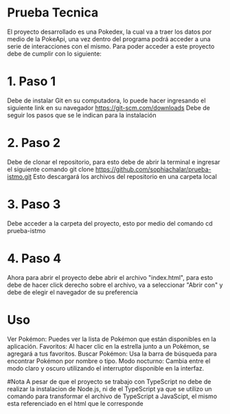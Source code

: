 # Prueba Tecnica
El proyecto desarrollado es una Pokedex, la cual va a traer los datos por medio de la PokeApi, una vez dentro del programa
podrá acceder a una serie de interacciones con el mismo.
Para poder acceder a este proyecto debe de cumplir con lo siguiente:

# 1. Paso 1
Debe de instalar Git en su computadora, lo puede hacer ingresando el siguiente link en su navegador
https://git-scm.com/downloads
Debe de seguir los pasos que se le indican para la instalación

# 2. Paso 2
Debe de clonar el repositorio, para esto debe de abrir la terminal e ingresar el siguiente comando
git clone https://github.com/sophiachalar/prueba-istmo.git
Esto descargará los archivos del repositorio en una carpeta local

# 3. Paso 3
Debe acceder a la carpeta del proyecto, esto por medio del comando
cd prueba-istmo

# 4. Paso 4
Ahora para abrir el proyecto debe abrir el archivo "index.html", para esto
debe de hacer click derecho sobre el archivo, va a seleccionar "Abrir con"
y debe de elegir el navegador de su preferencia

# Uso
Ver Pokémon: Puedes ver la lista de Pokémon que están disponibles en la aplicación.
Favoritos: Al hacer clic en la estrella junto a un Pokémon, se agregará a tus favoritos.
Buscar Pokémon: Usa la barra de búsqueda para encontrar Pokémon por nombre o tipo.
Modo nocturno: Cambia entre el modo claro y oscuro utilizando el interruptor disponible en la interfaz.

#Nota
A pesar de que el proyecto se trabajo con TypeScript no debe de realizar la instalacion de Node.js, ni de el TypeScript
ya que se utilizo un comando para transformar el archivo de TypeScript a JavaScipt, el mismo esta referenciado en el html que
le corresponde
